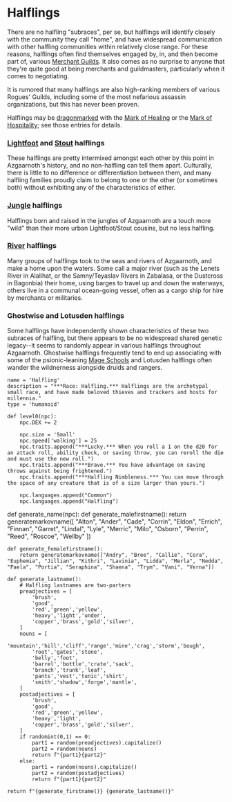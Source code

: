 # Halflings
There are no halfling "subraces", per se, but halflings will identify closely with the community they call "home", and have widespread communication with other halfling communities within relatively close range. For these reasons, halflings often find themselves engaged by, in, and then become part of, various [Merchant Guilds](../Organizations/MerchantGuilds/index.md). It also comes as no surprise to anyone that they're quite good at being merchants and guildmasters, particularly when it comes to negotiating.

It is rumored that many halflings are also high-ranking members of various Rogues' Guilds, including some of the most nefarious assassin organizations, but this has never been proven.

Halflings may be [dragonmarked](Dragonmarked.md) with the [Mark of Healing](Healing.md) or the [Mark of Hospitality](Hospitality.md); see those entries for details.

### [Lightfoot](Lightfoot.md) and [Stout](Stout.md) halflings
These halflings are pretty intermixed amongst each other by this point in Azgaarnoth's history, and no non-halfling can tell them apart. Culturally, there is little to no difference or differentiation between them, and many halfling families proudly claim to belong to one or the other (or sometimes both) without exhibiting any of the characteristics of either.

### [Jungle](Jungle.md) halflings
Halflings born and raised in the jungles of Azgaarnoth are a touch more "wild" than their more urban Lightfoot/Stout cousins, but no less halfling.

### [River](River.md) halflings
Many groups of halflings took to the seas and rivers of Azgaarnoth, and make a home upon the waters. Some call a major river (such as the Lenets River in Alalihat, or the Samny/Teyaslav Rivers in Zabalasa, or the Dustcross in Bagonbia) their home, using barges to travel up and down the waterways, others live in a communal ocean-going vessel, often as a cargo ship for hire by merchants or militaries.

### Ghostwise and Lotusden halflings
Some halflings have independently shown characteristics of these two subraces of halfling, but there appears to be no widespread shared genetic legacy--it seems to randomly appear in various halflings throughout Azgaarnoth. Ghostwise halflings frequently tend to end up associating with some of the psionic-leaning [Mage Schools](../Organizations/MageSchools/index.md) and Lotusden halflings often wander the wildnerness alongside druids and rangers.

```
name = 'Halfling'
description = "***Race: Halfling.*** Halflings are the archetypal small race, and have made beloved thieves and trackers and hosts for millennia."
type = 'humanoid'

def level0(npc):
    npc.DEX += 2

    npc.size = 'Small'
    npc.speed['walking'] = 25
    npc.traits.append("***Lucky.*** When you roll a 1 on the d20 for an attack roll, ability check, or saving throw, you can reroll the die and must use the new roll.")
    npc.traits.append("***Brave.*** You have advantage on saving throws against being frightened.")
    npc.traits.append("***Halfling Nimbleness.*** You can move through the space of any creature that is of a size larger than yours.")

    npc.languages.append("Common")
    npc.languages.append("Halfling")

```
def generate_name(npc):
    def generate_malefirstname():
        return generatemarkovname([ "Alton", "Ander", "Cade", "Corrin", "Eldon", "Errich", "Finnan", "Garret", "Lindal", "Lyle", "Merric", "Milo", "Osborn", "Perrin", "Reed", "Roscoe", "Wellby" ])

    def generate_femalefirstname():
        return generatemarkovname(["Andry", "Bree", "Callie", "Cora", "Euphemia", "Jillian", "Kithri", "Lavinia", "Lidda", "Merla", "Nedda", "Paela", "Portia", "Seraphina", "Shaena", "Trym", "Vani", "Verna"])

    def generate_lastname():
        # Halfling lastnames are two-parters
        preadjectives = [
            'brush',
            'good',
            'red','green','yellow',
            'heavy','light','under',
            'copper','brass','gold','silver',
        ]
        nouns = [
            'mountain','hill','cliff','range','mine','crag','storm','bough',
            'root','gates','stone',
            'belly','foot',
            'barrel','bottle','crate','sack',
            'branch','trunk','leaf',
            'pants','vest','tunic','shirt',
            'smith','shadow','forge','mantle',
        ]
        postadjectives = [
            'brush',
            'good',
            'red','green','yellow',
            'heavy','light',
            'copper','brass','gold','silver',
        ]
        if randomint(0,1) == 0:
            part1 = random(preadjectives).capitalize()
            part2 = random(nouns)
            return f"{part1}{part2}"
        else:
            part1 = random(nouns).capitalize()
            part2 = random(postadjectives)
            return f"{part1}{part2}"
            
    return f"{generate_firstname()} {generate_lastname()}"
```
